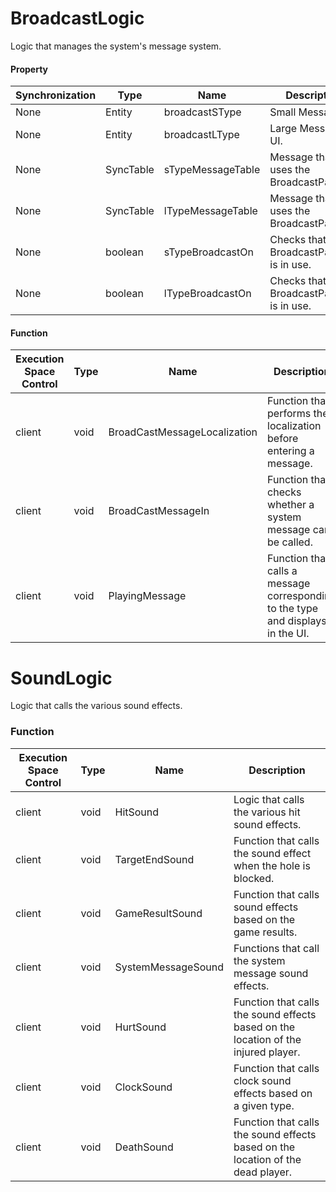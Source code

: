 # BroadcastLogic
Logic that manages the system's message system.
#### Property
| Synchronization | Type | Name | Description |
| --- | --- | --- | --- |
| None | Entity | broadcastSType | Small Message UI. |
| None | Entity | broadcastLType | Large Message UI. |
| None | SyncTable<string> | sTypeMessageTable | Message that uses the BroadcastPanel_S. |
| None | SyncTable<string> | lTypeMessageTable | Message that uses the BroadcastPanel_L. |
| None | boolean | sTypeBroadcastOn | Checks that BroadcastPanel_S is in use. |
| None | boolean | lTypeBroadcastOn | Checks that BroadcastPanel_L is in use. |
#### Function
| Execution Space Control | Type | Name | Description |
| --- | --- | --- | --- |
| client | void | BroadCastMessageLocalization | Function that performs the localization before entering a message. |
| client | void |  BroadCastMessageIn | Function that checks whether a system message can be called. |
| client | void | PlayingMessage | Function that calls a message corresponding to the type and displays it in the UI. |

# SoundLogic
Logic that calls the various sound effects.
### Function
| Execution Space Control | Type | Name | Description |
| --- | --- | --- | --- |
| client | void | HitSound | Logic that calls the various hit sound effects. |
| client | void | TargetEndSound | Function that calls the sound effect when the hole is blocked. |
| client | void | GameResultSound | Function that calls sound effects based on the game results. |
| client | void | SystemMessageSound | Functions that call the system message sound effects. |
| client | void | HurtSound | Function that calls the sound effects based on the location of the injured player. |
| client | void | ClockSound | Function that calls clock sound effects based on a given type. |
| client | void | DeathSound | Function that calls the sound effects based on the location of the dead player. |

